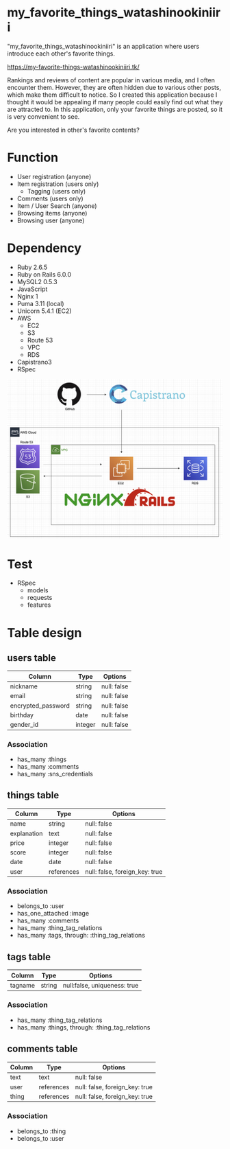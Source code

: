# my_favorite_things_watashinookiniiri
"my_favorite_things_watashinookiniiri" is an application where users introduce each other's favorite things. 

https://my-favorite-things-watashinookiniiri.tk/

Rankings and reviews of content are popular in various media, and I often encounter them.
However, they are often hidden due to various other posts, which make them difficult to notice.
So I created this application because I thought it would be appealing if many people could easily find out what they are attracted to. 
In this application, only your favorite things are posted, so it is very convenient to see.

Are you interested in other's favorite contents?

# Function
* User registration (anyone)
* Item registration (users only)
  * Tagging (users only)
* Comments (users only)
* Item / User Search (anyone)
* Browsing items (anyone)
* Browsing user (anyone)


# Dependency
* Ruby 2.6.5
* Ruby on Rails 6.0.0
* MySQL2 0.5.3
* JavaScript
* Nginx 1
* Puma 3.11 (local)
* Unicorn 5.4.1 (EC2)
* AWS
  * EC2
  * S3
  * Route 53
  * VPC
  * RDS
* Capistrano3
* RSpec

![](./image.drawio.svg)

# Test
* RSpec
  * models
  * requests
  * features

# Table design
## users table

| Column             | Type    | Options     |
| ------------------ | ------- | ----------- |
| nickname           | string  | null: false |
| email              | string  | null: false |
| encrypted_password | string  | null: false |
| birthday           | date    | null: false |
| gender_id          | integer | null: false |

### Association

- has_many :things
- has_many :comments
- has_many :sns_credentials


## things table

| Column      | Type       | Options     |
| ----------- | ---------- | ----------- |
| name        | string     | null: false |
| explanation | text       | null: false |
| price       | integer    | null: false |
| score       | integer    | null: false |
| date        | date       | null: false |
| user        | references | null: false, foreign_key: true |

### Association

- belongs_to :user
- has_one_attached :image
- has_many :comments
- has_many :thing_tag_relations
- has_many :tags, through: :thing_tag_relations

## tags table

| Column  | Type   | Options     |
| ------- | ------ | ----------- |
| tagname | string | null:false, uniqueness: true |


### Association

- has_many :thing_tag_relations
- has_many :things, through: :thing_tag_relations


## comments table

| Column   | Type       | Options                        |
| -------- | ---------- | ------------------------------ |
| text     | text       | null: false                    |
| user     | references | null: false, foreign_key: true |
| thing    | references | null: false, foreign_key: true |

### Association

- belongs_to :thing
- belongs_to :user